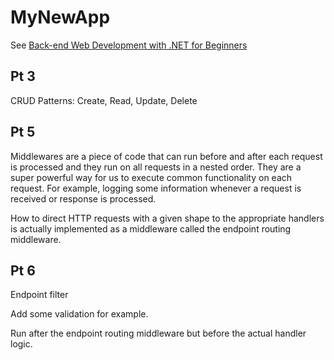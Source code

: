 # MyNewApp

See [Back-end Web Development with .NET for Beginners](https://www.youtube.com/playlist?list=PLdo4fOcmZ0oWunQnm3WnZxJrseIw2zSAk)

## Pt 3

CRUD Patterns: Create, Read, Update, Delete

## Pt 5

Middlewares are a piece of code that can run before and after each request is processed and they run on all requests in a nested order. They are a super powerful way for us to execute common functionality on each request. For example, logging some information whenever a request is received or response is processed.

How to direct HTTP requests with a given shape to the appropriate handlers is actually implemented as a middleware called the endpoint routing middleware.

## Pt 6

Endpoint filter

Add some validation for example.

Run after the endpoint routing middleware but before the actual handler logic.
